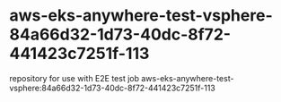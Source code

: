 # aws-eks-anywhere-test-vsphere-84a66d32-1d73-40dc-8f72-441423c7251f-113
repository for use with E2E test job aws-eks-anywhere-test-vsphere:84a66d32-1d73-40dc-8f72-441423c7251f-113
